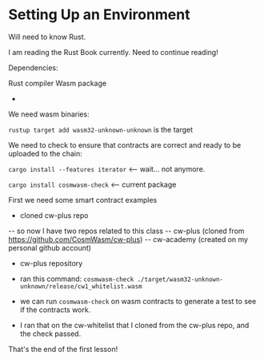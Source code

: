 # Setting Up an Environment

Will need to know Rust.

I am reading the Rust Book currently. Need to continue reading!

Dependencies:

Rust compiler
Wasm package

-

We need wasm binaries:

`rustup target add wasm32-unknown-unknown` is the target

We need to check to ensure that contracts are correct and ready to be uploaded to the chain:

`cargo install --features iterator` <-- wait... not anymore.

`cargo install cosmwasm-check` <-- current package

First we need some smart contract examples

- cloned cw-plus repo

-- so now I have two repos related to this class
    -- cw-plus (cloned from https://github.com/CosmWasm/cw-plus)
    -- cw-academy (created on my personal github account)

- cw-plus repository

- ran this command: `cosmwasm-check ./target/wasm32-unknown-unknown/release/cw1_whitelist.wasm`

- we can run `cosmwasm-check` on wasm contracts to generate a test to see if the contracts work.

- I ran that on the cw-whitelist that I cloned from the cw-plus repo, and the check passed.

That's the end of the first lesson!
